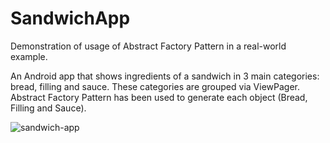 # SandwichApp
Demonstration of usage of Abstract Factory Pattern in a real-world example.

An Android app that shows ingredients of a sandwich in 3 main categories: bread, filling and sauce. These categories are grouped via ViewPager. 
Abstract Factory Pattern has been used to generate each object (Bread, Filling and Sauce).

![sandwich-app](https://user-images.githubusercontent.com/34041050/174828494-8360c9cf-069b-4856-85eb-16594196b09b.gif)


